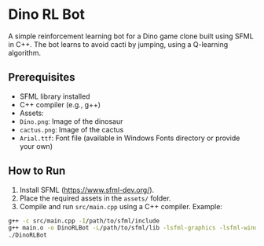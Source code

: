 # Dino RL Bot

A simple reinforcement learning bot for a Dino game clone built using SFML in C++. The bot learns to avoid cacti by jumping, using a Q-learning algorithm.

## Prerequisites
- SFML library installed
- C++ compiler (e.g., g++)
- Assets:
- `Dino.png`: Image of the dinosaur
- `cactus.png`: Image of the cactus
- `Arial.ttf`: Font file (available in Windows Fonts directory or provide your own)

## How to Run
1. Install SFML (https://www.sfml-dev.org/).
2. Place the required assets in the `assets/` folder.
3. Compile and run `src/main.cpp` using a C++ compiler.
Example:
```bash
g++ -c src/main.cpp -I/path/to/sfml/include
g++ main.o -o DinoRLBot -L/path/to/sfml/lib -lsfml-graphics -lsfml-window -lsfml-system
./DinoRLBot